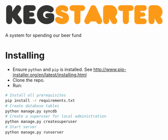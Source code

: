 ![KegStarter](https://github.com/cibyr/kegstarter/raw/master/main/static/logo.png)
==========

A system for spending our beer fund

Installing
==========

* Ensure `python` and `pip` is installed. See http://www.pip-installer.org/en/latest/installing.html
* Clone the repo.
* Run:
    
```bash
# Install all prerequisites
pip install -r requirements.txt
# Create database tables
python manage.py syncdb
# Create a superuser for local administration
python manage.py createsuperuser
# Start server
python manage.py runserver
```
